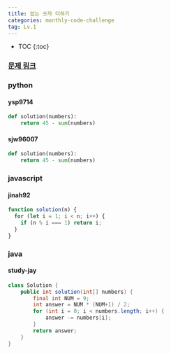```yaml
---
title: 없는 숫자 더하기
categories: monthly-code-challenge
tag: Lv.1
---
```


- TOC
  {:toc}

### [문제 링크](https://programmers.co.kr/learn/courses/30/lessons/86051)

### python

#### ysp9714

```python
def solution(numbers):
    return 45 - sum(numbers)
```

#### sjw96007

```python
def solution(numbers):
    return 45 - sum(numbers)
```

### javascript

#### jinah92

```javascript
function solution(n) {
  for (let i = 1; i < n; i++) {
    if (n % i === 1) return i;
  }
}
```

### java

#### study-jay

```java
class Solution {
    public int solution(int[] numbers) {
        final int NUM = 9;
        int answer = NUM * (NUM+1) / 2;
        for (int i = 0; i < numbers.length; i++) {
            answer -= numbers[i];
        }
        return answer;
    }
}
```
